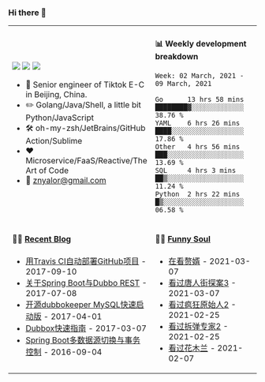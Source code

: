 ### Hi there 👋

<table>
<tr>
<td valign="middle" width="50%">

[![](https://img.shields.io/badge/dynamic/json?label=GitHub&suffix=%20followers&query=%24.data.totalSubs&url=https%3A%2F%2Fapi.spencerwoo.com%2Fsubstats%2F%3Fsource%3Dgithub%26queryKey%3Dzylele&labelColor=282c34&color=181717&logo=github&longCache=true)](https://github.com/zylele)
[![](https://img.shields.io/badge/dynamic/json?label=微博&suffix=%20粉丝&query=%24.data.totalSubs&url=https%3A%2F%2Fapi.spencerwoo.com%2Fsubstats%2F%3Fsource%3Dweibo%26queryKey%3D1694568584&labelColor=e71f19&color=040000&logo=sina-weibo&longCache=true)](https://weibo.com/1694568584/profile)
[![](https://img.shields.io/badge/dynamic/json?color=282c34&labelColor=0084ff&label=知乎&suffix=%20关注者&query=%24.data.totalSubs&url=https%3A%2F%2Fapi.spencerwoo.com%2Fsubstats%2F%3Fsource%3Dzhihu%26queryKey%3Dznyalor&longCache=true)](https://www.zhihu.com/people/znyalor)

- :briefcase: Senior engineer of Tiktok E-C in Beijing, China.
- :pencil2: Golang/Java/Shell, a little bit Python/JavaScript
- :hammer_and_wrench: oh-my-zsh/JetBrains/GitHub Action/Sublime
- :hearts: Microservice/FaaS/Reactive/The Art of Code
- :email: znyalor@gmail.com
</td>
<td valign="top" width="50%">

#### :bar_chart: Weekly development breakdown
<!--START_SECTION:waka-->
```text
Week: 02 March, 2021 - 09 March, 2021

Go      13 hrs 58 mins ████████▓░░░░░░░░░░░░░  38.76 %
YAML    6 hrs 26 mins  ████░░░░░░░░░░░░░░░░░░  17.86 %
Other   4 hrs 56 mins  ███░░░░░░░░░░░░░░░░░░░  13.69 %
SQL     4 hrs 3 mins   ██▒░░░░░░░░░░░░░░░░░░░  11.24 %
Python  2 hrs 22 mins  █▒░░░░░░░░░░░░░░░░░░░░  06.58 %
```
<!--END_SECTION:waka-->
</td>
</tr>

<tr>
<td valign="top" width="50%">

#### 🤹‍♀️ <a href="https://zylele.github.io/" target="_blank">Recent Blog</a>

<!-- START_SECTION:blog -->
* <a href='https://zylele.github.io/2017/09/10/%E7%94%A8Travis%20CI%E8%87%AA%E5%8A%A8%E9%83%A8%E7%BD%B2GitHub%E9%A1%B9%E7%9B%AE/' target='_blank'>用Travis CI自动部署GitHub项目</a> - 2017-09-10
* <a href='https://zylele.github.io/2017/07/08/%E5%85%B3%E4%BA%8ESpring%20Boot%E4%B8%8EDubbo%20REST/' target='_blank'>关于Spring Boot与Dubbo REST</a> - 2017-07-08
* <a href='https://zylele.github.io/2017/04/01/%E4%BA%8C%E6%AC%A1%E5%BC%80%E6%BA%90dubbokeeper%20MySQL%E5%BF%AB%E9%80%9F%E5%90%AF%E5%8A%A8%E7%89%88/' target='_blank'>开源dubbokeeper MySQL快速启动版</a> - 2017-04-01
* <a href='https://zylele.github.io/2017/03/07/dubbox%E5%BF%AB%E9%80%9F%E6%8C%87%E5%8D%97/' target='_blank'>Dubbox快速指南</a> - 2017-03-07
* <a href='https://zylele.github.io/2016/09/04/Spring%20Boot%E5%A4%9A%E6%95%B0%E6%8D%AE%E6%BA%90%E5%88%87%E6%8D%A2%E4%B8%8E%E4%BA%8B%E5%8A%A1%E6%8E%A7%E5%88%B6/' target='_blank'>Spring Boot多数据源切换与事务控制</a> - 2016-09-04
<!-- END_SECTION:blog -->
</td>
<td valign="top" width="50%">

#### 🤾‍♂️ <a href="https://www.douban.com/people/znyalor/" target="_blank">Funny Soul</a>

<!-- START_SECTION:douban -->
* <a href='http://movie.douban.com/subject/27148168/' target='_blank'>在看赘婿</a> - 2021-03-07
* <a href='http://movie.douban.com/subject/27619748/' target='_blank'>看过唐人街探案3</a> - 2021-03-07
* <a href='http://movie.douban.com/subject/24298954/' target='_blank'>看过疯狂原始人2</a> - 2021-02-25
* <a href='http://movie.douban.com/subject/30171424/' target='_blank'>看过拆弹专家2</a> - 2021-02-25
* <a href='http://movie.douban.com/subject/26357307/' target='_blank'>看过花木兰</a> - 2021-02-07
<!-- END_SECTION:douban -->
</td>
</tr>
</table>
